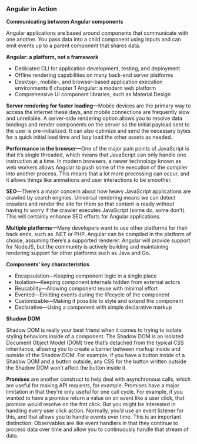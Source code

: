### Angular in Action

**Communicating between Angular components**

Angular applications are based around components that communicate with one another. You pass data into a child component using inputs and can emit events up to a parent component that shares data.



**Angular: a platform, not a framework**

- Dedicated CLI for application development, testing, and deployment
- Ofﬂine rendering capabilities on many back-end server platforms
- Desktop-, mobile-, and browser-based application execution environments
6 chapter 1 Angular: a modern web platform
- Comprehensive UI component libraries, such as Material Design



**Server rendering for faster loading**—Mobile devices are the primary way to access the internet these days, and mobile connections are frequently slow and unreliable. A server-side rendering option allows you to resolve data bindings and render components on the server so the initial payload sent to the user is pre-initialized. It can also optimize and send the necessary bytes for a quick initial load time and lazy load the other assets as needed.



**Performance in the browser**—One of the major pain points of JavaScript is that it’s single threaded, which means that JavaScript can only handle one instruction at a time. In modern browsers, a newer technology known as web workers allows Angular to push some of the execution of the compiler into another process. This means that a lot more processing can occur, and it allows things like animations and user interactions to be smoother.



**SEO**—There’s a major concern about how heavy JavaScript applications are crawled by search engines. Universal rendering means we can detect crawlers and render the site for them so that content is ready without having to worry if the crawler executes JavaScript (some do, some don’t). This will certainly enhance SEO efforts for Angular applications.



**Multiple platforms**—Many developers want to use other platforms for their back ends, such as .NET or PHP. Angular can be compiled in the platform of choice, assuming there’s a supported renderer. Angular will provide support for NodeJS, but the community is actively building and maintaining rendering support for other platforms such as Java and Go.



**Components’ key characteristics**

- Encapsulation—Keeping component logic in a single place
- Isolation—Keeping component internals hidden from external actors
- Reusability—Allowing component reuse with minimal effort
- Evented—Emitting events during the lifecycle of the component
- Customizable—Making it possible to style and extend the component
- Declarative—Using a component with simple declarative markup 



**Shadow DOM**

Shadow DOM is really your best friend when it comes to trying to isolate styling behaviors inside of a component. The Shadow DOM is an isolated Document Object Model (DOM) tree that’s detached from the typical CSS inheritance, allowing you to create a barrier between markup inside and outside of the Shadow DOM. For example, if you have a button inside of a Shadow DOM and a button outside, any CSS for the button written outside the Shadow DOM won’t affect the button inside it.  



**Promises** are another construct to help deal with asynchronous calls, which are useful for making API requests, for example. Promises have a major limitation in that they’re only useful for one call cycle. For example, if you wanted to have a promise return a value on an event like a user click, that promise would resolve on the frst click. But you might be interested in handling every user click action. Normally, you’d use an event listener for this, and that allows you to handle events over time. This is an important distinction: Observables are like event handlers in that they continue to process data over time and allow you to continuously handle that stream of data. 







